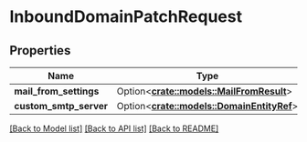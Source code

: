 # InboundDomainPatchRequest

## Properties

Name | Type | Description | Notes
------------ | ------------- | ------------- | -------------
**mail_from_settings** | Option<[**crate::models::MailFromResult**](MailFromResult.md)> |  | [optional]
**custom_smtp_server** | Option<[**crate::models::DomainEntityRef**](DomainEntityRef.md)> |  | [optional]

[[Back to Model list]](../README.md#documentation-for-models) [[Back to API list]](../README.md#documentation-for-api-endpoints) [[Back to README]](../README.md)


